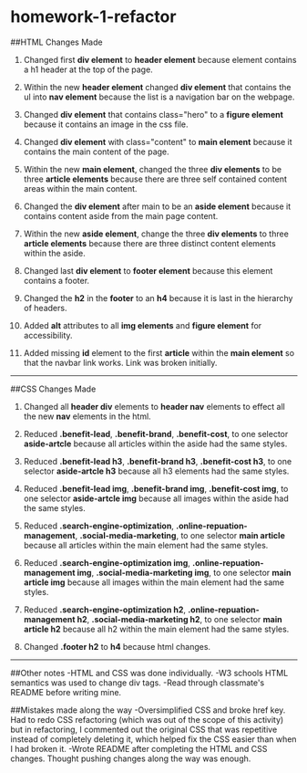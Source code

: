 # homework-1-refactor
##HTML Changes Made
1. Changed first **div element** to **header element** because element contains a h1 header at the top of the page.

2.  Within the new **header element** changed **div element** that contains the ul into **nav element** because the list is a navigation bar on the webpage.

3. Changed **div element** that contains class="hero" to a **figure element** because it contains an image in the css file.

4. Changed **div element** with class="content" to **main element** because it contains the main content of the page.

5. Within the new **main element**, changed the three **div elements** to be three **article elements** because there are three self contained content areas within the main content.

6. Changed the **div element** after main to be an **aside element** because it contains content aside from the main page content.

7. Within the new **aside element**, change the three **div elements** to three **article elements** because there are three distinct content elements within the aside.

8. Changed last **div element** to **footer element** because this element contains a footer.

9. Changed the **h2** in the **footer** to an **h4** because it is last in the hierarchy of headers.

10. Added **alt** attributes to all **img elements** and **figure element** for accessibility.

11. Added missing **id** element to the first **article** within the **main element** so that the navbar link works. Link was broken initially.


---

##CSS Changes Made
1. Changed all **header div** elements to **header nav** elements to effect all the new **nav** elements in the html.

2. Reduced **.benefit-lead**, **.benefit-brand**, **.benefit-cost**, to one selector **aside-artcle** because all articles within the aside had the same styles.

3. Reduced **.benefit-lead h3**, **.benefit-brand h3**, **.benefit-cost h3**, to one selector **aside-artcle h3** because all h3 elements had the same styles.

4. Reduced **.benefit-lead img**, **.benefit-brand img**, **.benefit-cost img**, to one selector **aside-artcle img** because all images within the aside had the same styles.

5. Reduced **.search-engine-optimization**, **.online-repuation-management**, **.social-media-marketing**, to one selector **main article** because all articles within the main element had the same styles.

6. Reduced **.search-engine-optimization img**, **.online-repuation-management img**, **.social-media-marketing img**, to one selector **main article img** because all images within the main element had the same styles.

7. Reduced **.search-engine-optimization h2**, **.online-repuation-management h2**, **.social-media-marketing h2**, to one selector **main article h2** because all h2 within the main element had the same styles.

8. Changed **.footer h2** to **h4** because html changes. 

---

##Other notes
-HTML and CSS was done individually.
-W3 schools HTML semantics was used to change div tags.
-Read through classmate's README before writing mine.

##Mistakes made along the way
-Oversimplified CSS and broke href key. Had to redo CSS refactoring (which was out of the scope of this activity) but in refactoring, I commented out the original CSS that was repetitive instead of completely deleting it, which helped fix the CSS easier than when I had broken it.
-Wrote README after completing the HTML and CSS changes. Thought pushing changes along the way was enough.